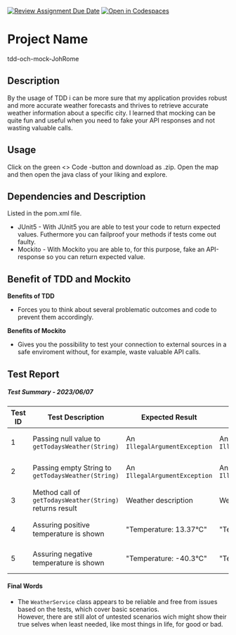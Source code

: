 [![Review Assignment Due Date](https://classroom.github.com/assets/deadline-readme-button-24ddc0f5d75046c5622901739e7c5dd533143b0c8e959d652212380cedb1ea36.svg)](https://classroom.github.com/a/-Un0hjO8)
[![Open in Codespaces](https://classroom.github.com/assets/launch-codespace-7f7980b617ed060a017424585567c406b6ee15c891e84e1186181d67ecf80aa0.svg)](https://classroom.github.com/open-in-codespaces?assignment_repo_id=11299649)
# Project Name
tdd-och-mock-JohRome

## Description
By the usage of TDD i can be more sure that my application provides robust and more accurate weather forecasts and thrives to retrieve accurate weather information about a specific city.
I learned that mocking can be quite fun and useful when you need to fake your API responses and not wasting valuable calls.

## Usage
Click on the green <> Code -button and download as .zip.
Open the map and then open the java class of your liking and explore.

## Dependencies and Description
Listed in the pom.xml file.  
* JUnit5 - With JUnit5 you are able to test your code to return expected values. Futhermore you can failproof your methods if tests come out faulty.  
* Mockito - With Mockito you are able to, for this purpose, fake an API-response so you can return expected value.

## Benefit of TDD and Mockito  

**Benefits of TDD**
* Forces you to think about several problematic outcomes and code to prevent them accordingly.  

**Benefits of Mockito**
* Gives you the possibility to test your connection to external sources in a safe enviroment without, for example, waste valuable API calls.


## Test Report

##### Test Summary - 2023/06/07

| Test ID | Test Description | Expected Result | Actual Result | Status | Comments |
|---------|-----------------|-----------------|---------------|--------|----------|
| 1       | Passing null value to `getTodaysWeather(String)` | An `IllegalArgumentException` | An `IllegalArgumentException` |   OK    |     No problems identified     |
| 2       | Passing empty String to `getTodaysWeather(String)` | An `IllegalArgumentException` | An `IllegalArgumentException` |   OK    |     No problems identified     |
| 3       | Method call of `getTodaysWeather(String)` returns result | Weather description | Weather description |   OK    |     No problems identified     |
| 4       | Assuring positive temperature is shown | "Temperature: 13.37°C" | "Temperature: 13.37°C" |   OK    |     No problems identified     |
| 5       | Assuring negative temperature is shown | "Temperature: -40.3°C" | "Temperature: -40.3°C" |   OK    |     No problems identified     |

#### Final Words
* The `WeatherService` class appears to be reliable and free from issues based on the tests, which cover basic scenarios.  
However, there are still alot of untested scenarios wich might show their true selves when least needed, like most things in life, for good or bad.
